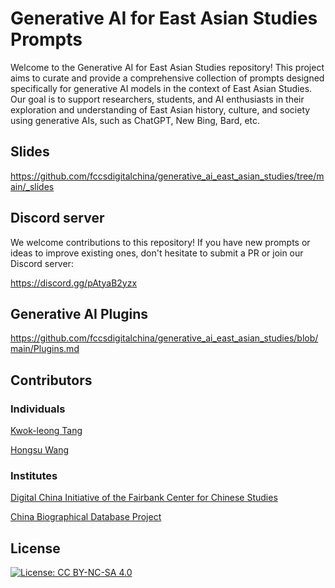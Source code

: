 # Generative AI for East Asian Studies Prompts

Welcome to the Generative AI for East Asian Studies repository! This project aims to curate and provide a comprehensive collection of prompts designed specifically for generative AI models in the context of East Asian Studies. Our goal is to support researchers, students, and AI enthusiasts in their exploration and understanding of East Asian history, culture, and society using generative AIs, such as ChatGPT, New Bing, Bard, etc.

## Slides

https://github.com/fccsdigitalchina/generative_ai_east_asian_studies/tree/main/_slides

## Discord server

We welcome contributions to this repository! If you have new prompts or ideas to improve existing ones, don't hesitate to submit a PR or join our Discord server:

https://discord.gg/pAtyaB2yzx

## Generative AI Plugins

https://github.com/fccsdigitalchina/generative_ai_east_asian_studies/blob/main/Plugins.md

## Contributors

### Individuals

[Kwok-leong Tang](https://github.com/kltng)

[Hongsu Wang](https://github.com/sudoghut)

### Institutes

[Digital China Initiative of the Fairbank Center for Chinese Studies](https://fairbank.fas.harvard.edu/research/research-initiatives/digital-china/)

[China Biographical Database Project](https://projects.iq.harvard.edu/cbdb/home)

## License 

[![License: CC BY-NC-SA 4.0](https://img.shields.io/badge/License-CC_BY--NC--SA_4.0-blue.svg?style=flat)](https://creativecommons.org/licenses/by-nc-sa/4.0/)
